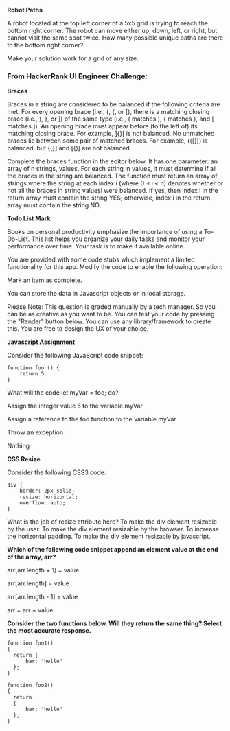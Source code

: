 **Robot Paths**

A robot located at the top left corner of a 5x5 grid is trying to reach the bottom right corner. The robot can move either up, down, left, or right, but cannot visit the same spot twice. How many possible unique paths are there to the bottom right corner?

Make your solution work for a grid of any size.


### From HackerRank UI Engineer Challenge:

**Braces**

Braces in a string are considered to be balanced if the following criteria are met:
For every opening brace (i.e., (, {, or [), there is a matching closing brace (i.e., ), }, or ]) of the same type (i.e., ( matches ), { matches }, and [ matches ]). An opening brace must appear before (to the left of) its matching closing brace. For example, ]{}[ is not balanced.
No unmatched braces lie between some pair of matched braces. For example, ({[]}) is balanced, but {[}] and [{)] are not balanced.
 
Complete the braces function in the editor below. It has one parameter: an array of n strings, values. For each string in values, it must determine if all the braces in the string are balanced. The function must return an array of strings where the string at each index i (where 0 ≤ i < n) denotes whether or not all the braces in string valuesi were balanced. If yes, then index i in the return array must contain the string YES; otherwise, index i in the return array must contain the string NO.

**Todo List Mark**

Books on personal productivity emphasize the importance of using a To-Do-List. This list helps you organize your daily tasks and monitor your performance over time. Your task is to make it available online.
 
You are provided with some code stubs which implement a limited functionality for this app.
Modify the code to enable the following operation:
 
Mark an item as complete.
 
You can store the data in Javascript objects or in local storage.
 
Please Note:
This question is graded manually by a tech manager. So you can be as creative as you want to be.
You can test your code by pressing the "Render" button below.
You can use any library/framework to create this.
You are free to design the UX of your choice.

**Javascript Assignment**

Consider the following JavaScript code snippet:

```
function foo () {
    return 5
}
```
What will the code let myVar = foo; do?
  
Assign the integer value 5 to the variable myVar
  
Assign a reference to the foo function to the variable myVar
  
Throw an exception
  
Nothing

**CSS Resize**

Consider the following CSS3 code:

```
div {
    border: 2px solid;
    resize: horizontal;
    overflow: auto;
}
```

What is the job of resize attribute here?
   To make the div element resizable by the user.
   To make the div element resizable by the browser.
   To increase the horizontal padding.
   To make the div element resizable by javascript.
   
   
   
**Which of the following code snippet append an element value at the end of the array, arr?**
  
arr[arr.length + 1] = value
  
arr[arr.length] = value
  
arr[arr.length - 1] = value
  
arr = arr + value


**Consider the two functions below. Will they return the same thing? Select the most accurate response.**
```
function foo1()
{
  return {
      bar: "hello"
  };
}

function foo2()
{
  return
  {
      bar: "hello"
  };
}
```


